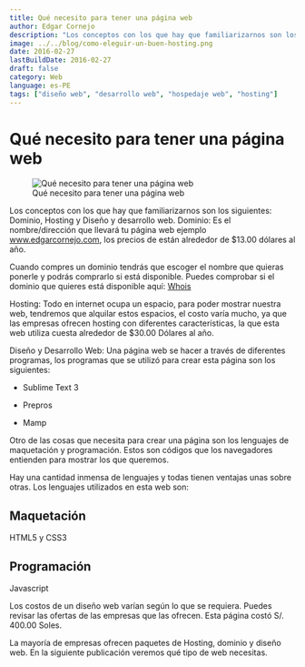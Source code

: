 ```yaml
---
title: Qué necesito para tener una página web
author: Edgar Cornejo
description: "Los conceptos con los que hay que familiarizarnos son los siguientes: Dominio, Hosting y Diseño y desarrollo web. Dominio: Es el nombre/dirección que llevara tu página web ejemplo www.edgarcornejo.com, los precios de están alrededor de $13.00 dólares al año."
image: ../../blog/como-eleguir-un-buen-hosting.png
date: 2016-02-27
lastBuildDate: 2016-02-27
draft: false
category: Web
language: es-PE
tags: ["diseño web", "desarrollo web", "hospedaje web", "hosting"]
---
```


# Qué necesito para tener una página web

<figure>
  <img src="../../blog/como-eleguir-un-buen-hosting.png" alt="Qué necesito para tener una página web"/>
  <figcaption>Qué necesito para tener una página web</figcaption>
</figure>

Los conceptos con los que hay que familiarizarnos son los siguientes: Dominio, Hosting y Diseño y desarrollo web. Dominio: Es el nombre/dirección que llevará tu página web ejemplo www.edgarcornejo.com, los precios de están alrededor de $13.00 dólares al año.

Cuando compres un dominio tendrás que escoger el nombre que quieras ponerle y podrás comprarlo si está disponible. Puedes comprobar si el dominio que quieres está disponible aquí: <a href="https://who.is/" title="Whois" target="_blank">Whois</a>

Hosting: Todo en internet ocupa un espacio, para poder mostrar nuestra web, tendremos que alquilar estos espacios, el costo varía mucho, ya que las empresas ofrecen hosting con diferentes características, la que esta web utiliza cuesta alrededor de $30.00 Dólares al año.

Diseño y Desarrollo Web: Una página web se hacer a través de diferentes programas, los programas que se utilizó para crear esta página son los siguientes:

- Sublime Text 3

- Prepros

- Mamp

Otro de las cosas que necesita para crear una página son los lenguajes de maquetación y programación. Estos son códigos que los navegadores entienden para mostrar los que queremos.

Hay una cantidad inmensa de lenguajes y todas tienen ventajas unas sobre otras. Los lenguajes utilizados en esta web son:

## Maquetación

HTML5 y CSS3

## Programación

Javascript

Los costos de un diseño web varían según lo que se requiera. Puedes revisar las ofertas de las empresas que las ofrecen. Esta página costó S/. 400.00 Soles.

La mayoría de empresas ofrecen paquetes de Hosting, dominio y diseño web.
En la siguiente publicación veremos qué tipo de web necesitas.
